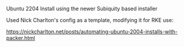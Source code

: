 Ubuntu 2204 Install using the newer Subiquity based installer 

Used Nick Charlton's config as a template, modifying it for RKE use:

https://nickcharlton.net/posts/automating-ubuntu-2004-installs-with-packer.html
